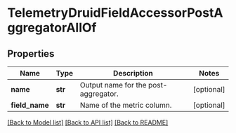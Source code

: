 # TelemetryDruidFieldAccessorPostAggregatorAllOf

## Properties
Name | Type | Description | Notes
------------ | ------------- | ------------- | -------------
**name** | **str** | Output name for the post-aggregator. | [optional] 
**field_name** | **str** | Name of the metric column. | [optional] 

[[Back to Model list]](../README.md#documentation-for-models) [[Back to API list]](../README.md#documentation-for-api-endpoints) [[Back to README]](../README.md)



